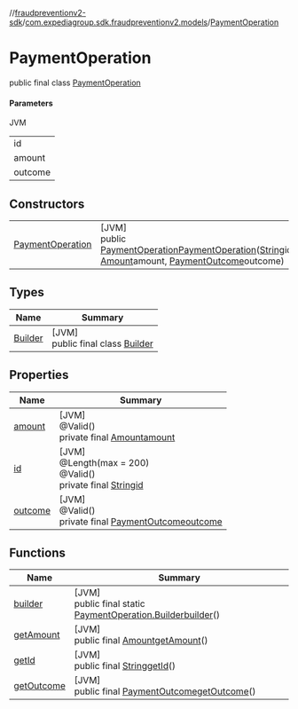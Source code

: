 //[fraudpreventionv2-sdk](../../../index.md)/[com.expediagroup.sdk.fraudpreventionv2.models](../index.md)/[PaymentOperation](index.md)

# PaymentOperation

public final class [PaymentOperation](index.md)

#### Parameters

JVM

| |
|---|
| id |
| amount |
| outcome |

## Constructors

| | |
|---|---|
| [PaymentOperation](-payment-operation.md) | [JVM]<br>public [PaymentOperation](index.md)[PaymentOperation](-payment-operation.md)([String](https://docs.oracle.com/javase/8/docs/api/java/lang/String.html)id, [Amount](../-amount/index.md)amount, [PaymentOutcome](../-payment-outcome/index.md)outcome) |

## Types

| Name | Summary |
|---|---|
| [Builder](-builder/index.md) | [JVM]<br>public final class [Builder](-builder/index.md) |

## Properties

| Name | Summary |
|---|---|
| [amount](index.md#1456257588%2FProperties%2F-173342751) | [JVM]<br>@Valid()<br>private final [Amount](../-amount/index.md)[amount](index.md#1456257588%2FProperties%2F-173342751) |
| [id](index.md#-1742401967%2FProperties%2F-173342751) | [JVM]<br>@Length(max = 200)<br>@Valid()<br>private final [String](https://docs.oracle.com/javase/8/docs/api/java/lang/String.html)[id](index.md#-1742401967%2FProperties%2F-173342751) |
| [outcome](index.md#1535623868%2FProperties%2F-173342751) | [JVM]<br>@Valid()<br>private final [PaymentOutcome](../-payment-outcome/index.md)[outcome](index.md#1535623868%2FProperties%2F-173342751) |

## Functions

| Name | Summary |
|---|---|
| [builder](builder.md) | [JVM]<br>public final static [PaymentOperation.Builder](-builder/index.md)[builder](builder.md)() |
| [getAmount](get-amount.md) | [JVM]<br>public final [Amount](../-amount/index.md)[getAmount](get-amount.md)() |
| [getId](get-id.md) | [JVM]<br>public final [String](https://docs.oracle.com/javase/8/docs/api/java/lang/String.html)[getId](get-id.md)() |
| [getOutcome](get-outcome.md) | [JVM]<br>public final [PaymentOutcome](../-payment-outcome/index.md)[getOutcome](get-outcome.md)() |
